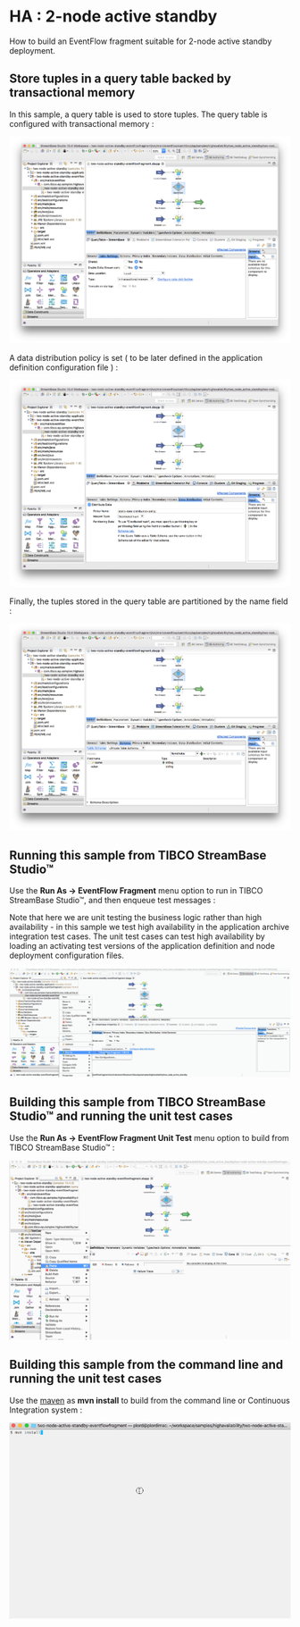 # HA : 2-node active standby

How to build an EventFlow fragment suitable for 2-node active standby deployment.

## Store tuples in a query table backed by transactional memory

In this sample, a query table is used to store tuples.  The query table is configured with
transactional memory :

![Table settings](images/studiotablesettings.png)

A data distribution policy is set ( to be later defined in the application definition configuration file ) :

![Data distribution](images/studiodatadistribution.png)

Finally, the tuples stored in the query table are partitioned by the name field :

![Schema](images/studioschema.png)

## Running this sample from TIBCO StreamBase Studio&trade;

Use the **Run As -> EventFlow Fragment** menu option to run in TIBCO StreamBase Studio&trade;, and then enqueue test messages :

Note that here we are unit testing the business logic rather than high availability - in this sample we test high availability in
the application archive integration test cases.  The unit test cases can test high availability by loading an activating test versions 
of the application definition and node deployment configuration files.

![RunFromStudio](images/studio.gif)

## Building this sample from TIBCO StreamBase Studio&trade; and running the unit test cases

Use the **Run As -> EventFlow Fragment Unit Test** menu option to build from TIBCO StreamBase Studio&trade; :

![RunFromStudio](images/studiounit.gif)

## Building this sample from the command line and running the unit test cases

Use the [maven](https://maven.apache.org) as **mvn install** to build from the command line or Continuous Integration system :

![maven](images/maven.gif)

